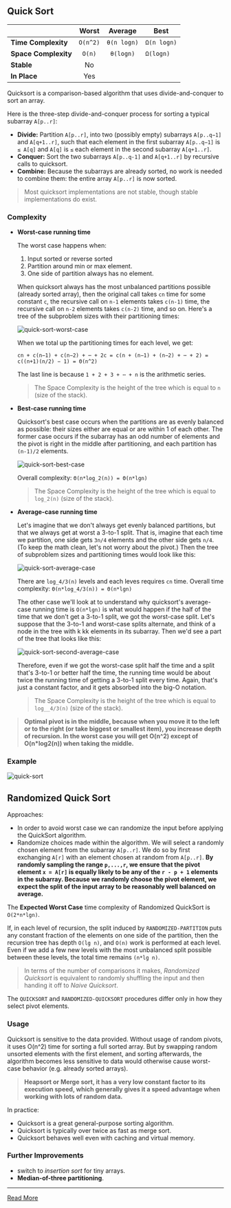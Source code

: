 ## Quick Sort

|  | Worst | Average | Best |
|:--|:-:|:-:|---|
| __Time Complexity__ | `O(n^2)` | `θ(n logn)` | `Ω(n logn)` |
| __Space Complexity__ | `O(n)` | `θ(logn)` | `Ω(logn)` |
| __Stable__ | No |
| __In Place__ | Yes |

Quicksort is a comparison-based algorithm that uses divide-and-conquer to sort an array.

Here is the three-step divide-and-conquer process for sorting a typical subarray `A[p..r]`:
* __Divide:__ Partition `A[p..r]`, into two (possibly empty) subarrays `A[p..q−1]` and `A[q+1..r]`, such that each element in the first subarray `A[p..q−1]` is `≤ A[q]` and `A[q]` is `≤` each element in the second subarray `A[q+1..r]`.
* __Conquer:__ Sort the two subarrays `A[p..q-1]` and `A[q+1..r]` by recursive calls to quicksort.
* __Combine:__ Because the subarrays are already sorted, no work is needed to combine them: the entire array `A[p..r]` is now sorted.

> Most quicksort implementations are not stable, though stable implementations do exist.

### Complexity
* __Worst-case running time__

    The worst case happens when:
    1. Input sorted or reverse sorted
    2. Partition around min or max element.
    3. One side of partition always has no element.

    When quicksort always has the most unbalanced partitions possible (already sorted array), then the original call takes `cn` time for some constant `c`, the recursive call on `n-1` elements takes `c(n-1)` time, the recursive call on `n-2` elements takes `c(n-2)` time, and so on. Here's a tree of the subproblem sizes with their partitioning times:

    ![quick-sort-worst-case](./images/quick-sort-worst-case.png)

    When we total up the partitioning times for each level, we get:

    `cn + c(n−1) + c(n−2) + ⋯ + 2c = c(n + (n−1) + (n−2) + ⋯ + 2) = c((n+1)(n/2) − 1) = Θ(n^2)`

    The last line is because `1 + 2 + 3 + ⋯ + n` is the arithmetic series.

    > The Space Complexity is the height of the tree which is equal to `n` (size of the stack).

* __Best-case running time__

    Quicksort's best case occurs when the partitions are as evenly balanced as possible: their sizes either are equal or are within 1 of each other. The former case occurs if the subarray has an odd number of elements and the pivot is right in the middle after partitioning, and each partition has `(n-1)/2` elements.

    ![quick-sort-best-case](./images/quick-sort-best-case.png)

    Overall complexity: `Θ(n*log_2(n)) = Θ(n*lgn)`

    > The Space Complexity is the height of the tree which is equal to `log_2(n)` (size of the stack).

* __Average-case running time__

    Let's imagine that we don't always get evenly balanced partitions, but that we always get at worst a 3-to-1 split. That is, imagine that each time we partition, one side gets `3n/4` elements and the other side gets `n/4`. (To keep the math clean, let's not worry about the pivot.) Then the tree of subproblem sizes and partitioning times would look like this:

    ![quick-sort-average-case](./images/quick-sort-average-case.png)

    There are `log_4/3(n)` levels and each leves requires `cn` time. Overall time complexity: `Θ(n*log_4/3(n)) = Θ(n*lgn)`

    The other case we'll look at to understand why quicksort's average-case running time is `O(n*lgn)` is what would happen if the half of the time that we don't get a 3-to-1 split, we got the worst-case split. Let's suppose that the 3-to-1 and worst-case splits alternate, and think of a node in the tree with k kk elements in its subarray. Then we'd see a part of the tree that looks like this:

    ![quick-sort-second-average-case](./images/quick-sort-second-average-case.png)

    Therefore, even if we got the worst-case split half the time and a split that's 3-to-1 or better half the time, the running time would be about twice the running time of getting a 3-to-1 split every time. Again, that's just a constant factor, and it gets absorbed into the big-O notation.

    > The Space Complexity is the height of the tree which is equal to `log__4/3(n)` (size of the stack).

> __Optimal pivot is in the middle, because when you move it to the left or to the right (or take biggest or smallest item), you increase depth of recursion. In the worst case you will get O(n^2) except of O(n*log2(n)) when taking the middle.__

### Example
![quick-sort](./images/quick-sort.gif)

## Randomized Quick Sort
Approaches:
* In order to avoid worst case we can randomize the input before applying the QuickSort algorithm.
* Randomize choices made within the algorithm. We will select a randomly chosen element from the subarray `A[p..r]`. We do so by first exchanging `A[r]` with an element chosen at random from `A[p..r]`. __By randomly sampling the range `p,...,r`, we ensure that the pivot element `x = A[r]` is equally likely to be any of the `r - p + 1` elements in the subarray. Because we randomly choose the pivot element, we expect the split of the input array to be reasonably well balanced on average.__

The __Expected Worst Case__ time complexity of Randomized QuickSort is `O(2*n*lgn)`.

If, in each level of recursion, the split induced by `RANDOMIZED-PARTITION` puts any constant fraction of the elements on one side of the partition, then the recursion tree has depth `O(lg n)`, and `O(n)` work is performed at each level. Even if we add a few new levels with the most unbalanced split possible between these levels, the total time remains `(n*lg n)`.

> In terms of the number of comparisons it makes, _Randomized Quicksort_ is equivalent to randomly shuffling the input and then handing it off to _Naive Quicksort_.

The `QUICKSORT` and `RANDOMIZED-QUICKSORT` procedures differ only in how they select pivot elements. 

### Usage
Quicksort is sensitive to the data provided. Without usage of random pivots, it uses O(n^2) time for sorting a full sorted array. But by swapping random unsorted elements with the first element, and sorting afterwards, the algorithm becomes less sensitive to data would otherwise cause worst-case behavior (e.g. already sorted arrays).

> __Heapsort or Merge sort, it has a very low constant factor to its execution speed, which generally gives it a speed advantage when working with lots of random data.__

In practice:
* Quicksort is a great general-purpose sorting algorithm.
* Quicksort is typically over twice as fast as merge sort.
* Quicksort behaves well even with caching and virtual memory.

### Further Improvements
* switch to _insertion sort_ for tiny arrays.
* __Median-of-three partitioning__.

---

[Read More](https://www.codesdope.com/course/algorithms-quicksort/)
